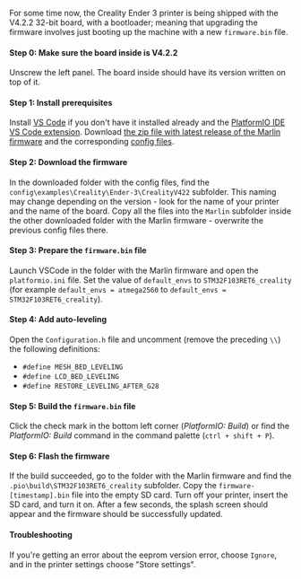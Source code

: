 ---
---

For some time now, the Creality Ender 3 printer is being shipped with the V4.2.2 32-bit board, with a bootloader; meaning that upgrading the firmware involves just booting up the machine with a new `firmware.bin` file.

#### Step 0: Make sure the board inside is V4.2.2
Unscrew the left panel. The board inside should have its version written on top of it.

#### Step 1: Install prerequisites 
Install [VS Code](https://code.visualstudio.com) if you don't have it installed already and the [PlatformIO IDE VS Code extension](https://marketplace.visualstudio.com/items?itemName=platformio.platformio-ide). Download [the zip file with latest release of the Marlin firmware](https://marlinfw.org/meta/download/) and the corresponding [config files](https://github.com/MarlinFirmware/Configurations/releases).

#### Step 2: Download the firmware
In the downloaded folder with the config files, find the `config\examples\Creality\Ender-3\CrealityV422` subfolder. This naming may change depending on the version - look for the name of your printer and the name of the board. Copy all the files into the `Marlin` subfolder inside the other downloaded folder with the Marlin firmware - overwrite the previous config files there.

#### Step 3: Prepare the `firmware.bin` file
Launch VSCode in the folder with the Marlin firmware and open the `platformio.ini` file. Set the value of `default_envs` to `STM32F103RET6_creality` (for example `default_envs = atmega2560` to `default_envs = STM32F103RET6_creality`).

#### Step 4: Add auto-leveling
Open the `Configuration.h` file and uncomment (remove the preceding `\\`) the following definitions:
- `#define MESH_BED_LEVELING`
- `#define LCD_BED_LEVELING`
- `#define RESTORE_LEVELING_AFTER_G28`

#### Step 5: Build the `firmware.bin` file
Click the check mark in the bottom left corner (*PlatformIO: Build*) or find the *PlatformIO: Build* command in the command palette (`ctrl + shift + P`).

#### Step 6: Flash the firmware
If the build succeeded, go to the folder with the Marlin firmware and find the `.pio\build\STM32F103RET6_creality` subfolder. Copy the `firmware-[timestamp].bin` file into the empty SD card. Turn off your printer, insert the SD card, and turn it on. After a few seconds, the splash screen should appear and the firmware should be successfully updated. 

#### Troubleshooting
If you're getting an error about the eeprom version error, choose `Ignore`, and in the printer settings choose "Store settings".